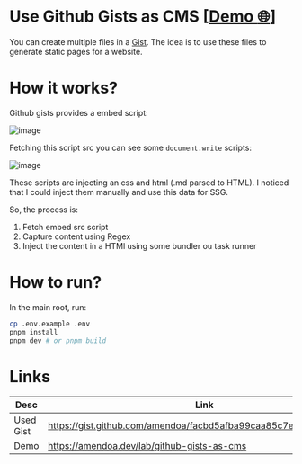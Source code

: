 # Use Github Gists as CMS [[Demo :globe_with_meridians:](https://amendoa.dev/lab/github-gists-as-cms)]

You can create multiple files in a [Gist](https://docs.github.com/en/get-started/writing-on-github/editing-and-sharing-content-with-gists/creating-gists#about-gists). The idea is to use these files to generate static pages for a website.

# How it works?

Github gists provides a embed script:

![image](https://github.com/user-attachments/assets/adf37a24-41e2-4871-bd84-337f0cb1f434)

Fetching this script src you can see some `document.write` scripts:

![image](https://github.com/user-attachments/assets/959522d9-273d-44aa-8aed-5878ddb1e6a5)

These scripts are injecting an css and html (.md parsed to HTML). I noticed that I could inject them manually and use this data for SSG.

So, the process is:

1. Fetch embed src script
2. Capture content using Regex
3. Inject the content in a HTMl using some bundler ou task runner

# How to run?

In the main root, run:

```bash
cp .env.example .env
pnpm install
pnpm dev # or pnpm build
```

# Links

| Desc      | Link                                                             |
| --------- | ---------------------------------------------------------------- |
| Used Gist | https://gist.github.com/amendoa/facbd5afba99caa85c7e139e6ab1ad76 |
| Demo      | https://amendoa.dev/lab/github-gists-as-cms                      |
